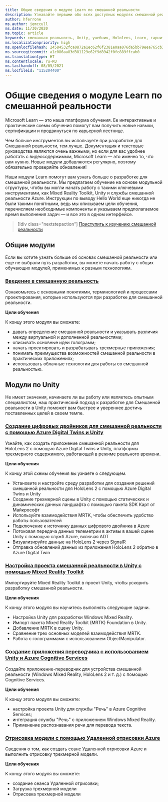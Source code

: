 ```yaml
---
title: Общие сведения о модуле Learn по смешанной реальности
description: Узнавайте первыми обо всех доступных модулях смешанной реальности, размещаемых на платформе Microsoft Learn.
author: hferrone
ms.author: jemccull
ms.date: 11/30/2020
ms.topic: article
keywords: смешанная реальность, Unity, учебник, Hololens, Learn, гарнитура смешанной реальности, гарнитура Windows Mixed Reality, гарнитура виртуальной реальности, что такое виртуальная реальность, что такое дополненная реальность, MRTK, Mixed Reality Toolkit, перевод с одного языка на другой, Azure, Azure Cognitive Services, Microsoft Learn
ms.localizationpriority: high
ms.openlocfilehash: 24584532fca0872a1ec62f6f2381e0aa076da5bb79eea765cb3a0a0f5736f36f
ms.sourcegitcommit: a1c086aa83d381129e62f9d8942f0fc889ffcab0
ms.translationtype: HT
ms.contentlocale: ru-RU
ms.lasthandoff: 08/05/2021
ms.locfileid: "115204400"
---
```

# <a name="mixed-reality-learn-overview"></a>Общие сведения о модуле Learn по смешанной реальности

Microsoft Learn — это наша платформа обучения. Ее интерактивные и практические схемы обучения помогут вам получить новые навыки, сертификации и продвинуться по карьерной лестнице. 

Чем больше инструментов вы используете при разработке для Смешанной реальности, тем лучше. Документация и текстовые руководства являются очень важными, но если для вас удобнее работать с видеосодержимым, Microsoft Learn — это именно то, что вам нужно. Новые модули добавляются регулярно, поэтому обязательно проверяйте обновления!

Наши модули Learn помогут вам узнать больше о разработке для смешанной реальности. Мы предлагаем обучение на основе модульной структуры, чтобы вы могли начать работу с такими ключевыми инструментами, как Mixed Reality Toolkit, Unity и службы смешанной реальности Azure. Инструкции по выводу Hello World еще никогда не были такими понятными, ведь мы описываем цели обучения, перечисляем необходимые компоненты и указываем предполагаемое время выполнения задач — и все это в одном интерфейсе. 

> [!div class="nextstepaction"]
> [Приступить к изучению смешанной реальности](/learn/browse/?terms=mixed+reality)

## <a name="general-modules"></a>Общие модули

Если вы хотите узнать больше об основах смешанной реальности или еще не выбрали путь разработки, вы можете начать работу с общих обучающих модулей, применимых к разным технологиям.

### <a name="introduction-to-mixed-reality"></a>[Введение в смешанную реальность](/learn/modules/intro-to-mixed-reality/)

Ознакомьтесь с основными понятиями, терминологией и процессами проектирования, которые используются при разработке для смешанной реальности.

**Цели обучения**

К концу этого модуля вы сможете:

* давать определение смешанной реальности и указывать различия между виртуальной и дополненной реальностями;
* описывать основные идеи голограмм;
* начать проектировать и разрабатывать трехмерные приложения;
* понимать преимущества возможностей смешанной реальности в практических приложениях;
* использовать облачные технологии для работы со смешанной реальностью.

## <a name="unity-modules"></a>Модули по Unity

Не имеет значения, начинаете ли вы работу или являетесь опытным специалистом, наш практический подход к разработке для Смешанной реальности в Unity поможет вам быстрее и увереннее достичь поставленных целей в своем темпе.

### <a name="build-mixed-reality-digital-twins-with-azure-digital-twins-and-unity"></a>[Создание цифровых двойников для смешанной реальности с помощью Azure Digital Twins и Unity](/learn/paths/build-mixed-reality-azure-digital-twins-unity/)

Узнайте, как создать приложение смешанной реальности для HoloLens 2 с помощью Azure Digital Twins и Unity, платформы трехмерного содержимого, работающей в режиме реального времени.

**Цели обучения**

К концу этой схемы обучения вы узнаете о следующем.

* Установите и настройте среду разработки для создания решений смешанной реальности для HoloLens 2 с помощью Azure Digital Twins и Unity
* Создание трехмерной сцены в Unity с помощью статических и динамических данных ландшафта с помощью пакета SDK Карт от Майкрософт
* Используйте взаимодействия MRTK, чтобы обеспечить удобство работы пользователей
* Подключение к источнику данных цифрового двойника в Azure
* Потоковая передача данных телеметрии в активы в вашей сцене Unity с помощью служб Azure, включая ADT
* Визуализируйте данные на HoloLens 2 через SignalR
* Отправка обновлений данных из приложения HoloLens 2 обратно в Azure Digital Twin

### <a name="set-up-a-mixed-reality-project-in-unity-with-the-mixed-reality-toolkit"></a>[Настройка проекта смешанной реальности в Unity с помощью Mixed Reality Toolkit](/learn/modules/mixed-reality-toolkit-project-unity/)

Импортируйте Mixed Reality Toolkit в проект Unity, чтобы ускорить разработку смешанной реальности.

**Цели обучения**

К концу этого модуля вы научитесь выполнять следующие задачи.

* Настройка Unity для разработки Windows Mixed Reality.
* Импорт пакета Mixed Reality Toolkit (MRTK) Foundation в Unity.
* Добавление MRTK в сцену Unity.
* Сравнение трех основных моделей взаимодействия MRTK.
* Работа с голограммами с использованием ObjectManipulator.

### <a name="create-a-language-translator-app-with-unity--azure-cognitive-services"></a>[Создание приложения переводчика с использованием Unity и Azure Cognitive Services](/learn/modules/create-language-translator-mixed-reality-application-unity-azure-cognitive-services/)

Создайте приложение-переводчик для устройства смешанной реальности (Windows Mixed Reality, HoloLens 2 и т. д.) с помощью Cognitive Services.

**Цели обучения**

К концу этого модуля вы сможете:

* настройка проекта Unity для службы "Речь" в Azure Cognitive Services;
* интеграция службы "Речь" с приложением Windows Mixed Reality.
* Применение распознавания речи для перевода текста.

### <a name="render-a-model-with-azure-remote-rendering"></a>[Отрисовка модели с помощью Удаленной отрисовки Azure](/learn/modules/render-model-azure-remote-rendering-unity/)

Сведения о том, как создать сеанс Удаленной отрисовки Azure и выполнить отрисовку трехмерной модели.

**Цели обучения**

К концу этого модуля вы сможете:

* создание сеанса Удаленной отрисовки;
* Загрузка трехмерной модели
* Отрисовка трехмерной модели